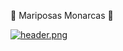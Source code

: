 🦋 Mariposas Monarcas 🦋

[![header.png](https://i.postimg.cc/J0vnbrbG/header.png)](https://postimg.cc/jn6tTr3b)
